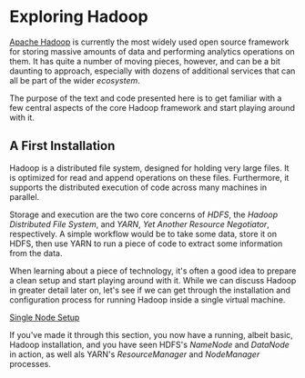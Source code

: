 # Exploring Hadoop
[Apache Hadoop](hadoop.apache.org) is currently the most widely used open source framework for storing massive amounts of data and performing analytics operations on them. It has quite a number of moving pieces, however, and can be a bit daunting to approach, especially with dozens of additional services that can all be part of the wider *ecosystem*.

The purpose of the text and code presented here is to get familiar with a few central aspects of the core Hadoop framework and start playing around with it.


## A First Installation
Hadoop is a distributed file system, designed for holding very large files. It is optimized for read and append operations on these files. Furthermore, it supports the distributed execution of code across many machines in parallel.

Storage and execution are the two core concerns of *HDFS*, the *Hadoop Distributed File System*, and *YARN*, *Yet Another Resource Negotiator*, respectively. A simple workflow would be to take some data, store it on HDFS, then use YARN to run a piece of code to extract some information from the data.

When learning about a piece of technology, it's often a good idea to prepare a clean setup and start playing around with it. While we can discuss Hadoop in greater detail later on, let's see if we can get through the installation and configuration process for running Hadoop inside a single virtual machine.

[Single Node Setup](./1-single-node-setup/)

If you've made it through this section, you now have a running, albeit basic, Hadoop installation, and you have seen HDFS's *NameNode* and *DataNode* in action, as well als YARN's *ResourceManager* and *NodeManager* processes.
